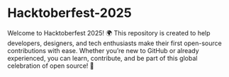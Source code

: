 # Hacktoberfest-2025

Welcome to Hacktoberfest 2025! 🌍 This repository is created to help developers, designers, and tech enthusiasts make their first open-source contributions with ease. Whether you’re new to GitHub or already experienced, you can learn, contribute, and be part of this global celebration of open source! 🚀